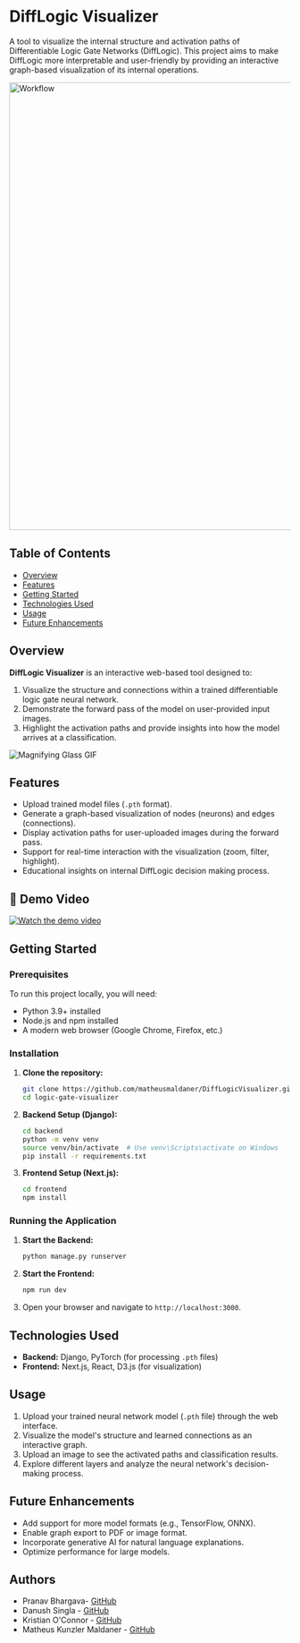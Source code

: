 # DiffLogic Visualizer
 
A tool to visualize the internal structure and activation paths of Differentiable Logic Gate Networks (DiffLogic). This project aims to make DiffLogic more interpretable and user-friendly by providing an interactive graph-based visualization of its internal operations.

<img src="https://media2.giphy.com/media/v1.Y2lkPTc5MGI3NjExbWY5b2I4MW5pZjh3cmRnY3Z1NTE5a3o4emdtaWVyaGFyc3poajFtcSZlcD12MV9pbnRlcm5hbF9naWZfYnlfaWQmY3Q9Zw/pvQdvmsOrx9Xt3joHZ/giphy.gif" alt="Workflow" style="width:800px; height:auto; display:block; margin:0; padding:0;">



## Table of Contents

- [Overview](#overview)
- [Features](#features)
- [Getting Started](#getting-started)
- [Technologies Used](#technologies-used)
- [Usage](#usage)
- [Future Enhancements](#future-enhancements)


## Overview

**DiffLogic Visualizer** is an interactive web-based tool designed to:
1. Visualize the structure and connections within a trained differentiable logic gate neural network.
2. Demonstrate the forward pass of the model on user-provided input images.
3. Highlight the activation paths and provide insights into how the model arrives at a classification.

![Magnifying Glass GIF](https://media3.giphy.com/media/v1.Y2lkPTc5MGI3NjExaXZtOTFlMjh5a3RnNnozMWNlaG85ZnIxMHhmNzNxcW9vOTBtMW54ciZlcD12MV9pbnRlcm5hbF9naWZfYnlfaWQmY3Q9Zw/2YMTiU37AgRXyjTX1q/giphy.gif)

## Features

- Upload trained model files (`.pth` format).
- Generate a graph-based visualization of nodes (neurons) and edges (connections).
- Display activation paths for user-uploaded images during the forward pass.
- Support for real-time interaction with the visualization (zoom, filter, highlight).
- Educational insights on internal DiffLogic decision making process.

## 🎥 Demo Video
[![Watch the demo video](https://github.com/user-attachments/assets/d6ec7ac3-1de9-4e86-a393-e3f66e15a5e7)](https://www.youtube.com/watch?v=QbDwbOWFjFY&ab_channel=Singla%2CDanushK)

## Getting Started

### Prerequisites

To run this project locally, you will need:

- Python 3.9+ installed
- Node.js and npm installed
- A modern web browser (Google Chrome, Firefox, etc.)

### Installation

1. **Clone the repository:**
   ```bash
   git clone https://github.com/matheusmaldaner/DiffLogicVisualizer.git
   cd logic-gate-visualizer
   ```

2. **Backend Setup (Django):**
   ```bash
   cd backend
   python -m venv venv
   source venv/bin/activate  # Use venv\Scripts\activate on Windows
   pip install -r requirements.txt
   ```

3. **Frontend Setup (Next.js):**
   ```bash
   cd frontend
   npm install
   ```

### Running the Application

1. **Start the Backend:**
   ```bash
   python manage.py runserver
   ```

2. **Start the Frontend:**
   ```bash
   npm run dev
   ```
   
3. Open your browser and navigate to `http://localhost:3000`.

## Technologies Used

- **Backend:** Django, PyTorch (for processing `.pth` files)
- **Frontend:** Next.js, React, D3.js (for visualization)

## Usage

1. Upload your trained neural network model (`.pth` file) through the web interface.
2. Visualize the model's structure and learned connections as an interactive graph.
3. Upload an image to see the activated paths and classification results.
4. Explore different layers and analyze the neural network's decision-making process.

## Future Enhancements

- Add support for more model formats (e.g., TensorFlow, ONNX).
- Enable graph export to PDF or image format.
- Incorporate generative AI for natural language explanations.
- Optimize performance for large models.

## Authors

- Pranav Bhargava- [GitHub](https://github.com/pranavb05) 
- Danush Singla - [GitHub](https://github.com/danushsingla)
- Kristian O'Connor - [GitHub](https://github.com/kroc99)
- Matheus Kunzler Maldaner - [GitHub](https://github.com/matheusmaldaner)


